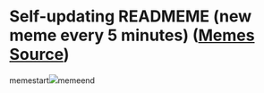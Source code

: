 # Self-updating READMEME (new meme every 5 minutes) ([Memes Source](https://bramses.notion.site/a49c1e962b7646879176ac3b327b6533?v=4d1eda54b170483cb03a40f257231764))

memestart![](https://www.notion.so/image/https%3A%2F%2Fs3-us-west-2.amazonaws.com%2Fsecure.notion-static.com%2F3394b845-82f3-43bc-bfc9-60a4eb603b7f%2FB70510EB-EB3D-46D2-8D3C-AB59029CCED0.jpeg?table=block&id=e7c1f97d-cae1-4823-b4e7-0b840bcab26d&cache=v2)memeend
